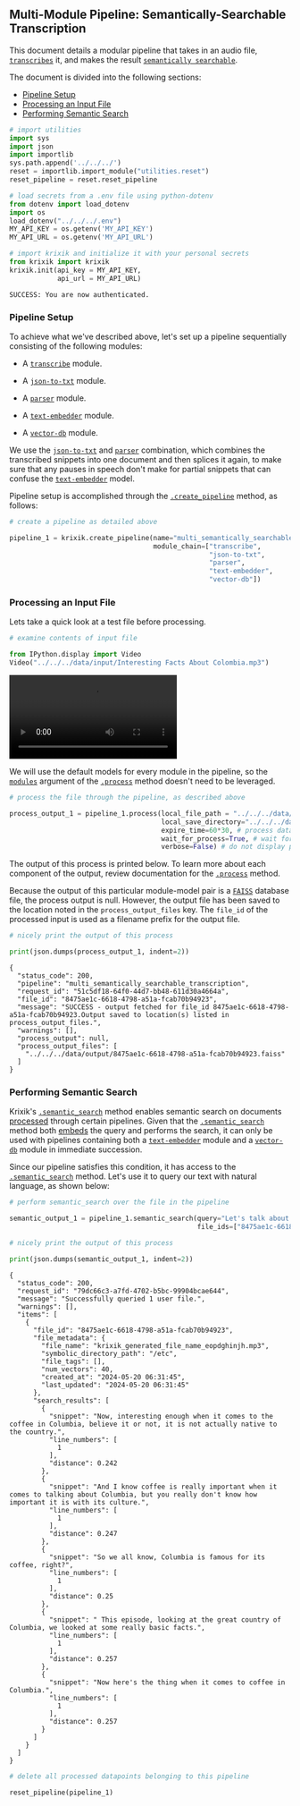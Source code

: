 ## Multi-Module Pipeline: Semantically-Searchable Transcription

This document details a modular pipeline that takes in an audio file, [`transcribes`](../../modules/ai_model_modules/transcribe_module.md) it, and makes the result [`semantically searchable`](../../system/search_methods/semantic_search_method.md).

The document is divided into the following sections:

- [Pipeline Setup](#pipeline-setup)
- [Processing an Input File](#processing-an-input-file)
- [Performing Semantic Search](#performing-semantic-search)


```python
# import utilities
import sys 
import json
import importlib
sys.path.append('../../../')
reset = importlib.import_module("utilities.reset")
reset_pipeline = reset.reset_pipeline

# load secrets from a .env file using python-dotenv
from dotenv import load_dotenv
import os
load_dotenv("../../../.env")
MY_API_KEY = os.getenv('MY_API_KEY')
MY_API_URL = os.getenv('MY_API_URL')

# import krixik and initialize it with your personal secrets
from krixik import krixik
krixik.init(api_key = MY_API_KEY, 
            api_url = MY_API_URL)
```

    SUCCESS: You are now authenticated.


### Pipeline Setup

To achieve what we've described above, let's set up a pipeline sequentially consisting of the following modules:

- A [`transcribe`](../../modules/ai_model_modules/transcribe_module.md) module.

- A [`json-to-txt`](../../modules/support_function_modules/json-to-txt_module.md) module.

- A [`parser`](../../modules/ai_model_modules/parser_module.md) module.

- A [`text-embedder`](../../modules/ai_model_modules/text-embedder_module.md) module.

- A [`vector-db`](../../modules/database_modules/vector-db_module.md) module.

We use the [`json-to-txt`](../../modules/support_function_modules/json-to-txt_module.md) and [`parser`](../../modules/ai_model_modules/parser_module.md) combination, which combines the transcribed snippets into one document and then splices it again, to make sure that any pauses in speech don't make for partial snippets that can confuse the [`text-embedder`](../../modules/ai_model_modules/text-embedder_module.md) model.

Pipeline setup is accomplished through the [`.create_pipeline`](../../system/pipeline_creation/create_pipeline.md) method, as follows:


```python
# create a pipeline as detailed above

pipeline_1 = krixik.create_pipeline(name="multi_semantically_searchable_transcription",
                                    module_chain=["transcribe",
                                                  "json-to-txt",
                                                  "parser",
                                                  "text-embedder",
                                                  "vector-db"])
```

### Processing an Input File

Lets take a quick look at a test file before processing.


```python
# examine contents of input file

from IPython.display import Video
Video("../../../data/input/Interesting Facts About Colombia.mp3")
```




<video src="../../../data/input/Interesting Facts About Colombia.mp4" controls  >
      Your browser does not support the <code>video</code> element.
    </video>



We will use the default models for every module in the pipeline, so the [`modules`](../../system/parameters_processing_files_through_pipelines/process_method.md#selecting-models-via-the-modules-argument) argument of the [`.process`](../../system/parameters_processing_files_through_pipelines/process_method.md) method doesn't need to be leveraged.


```python
# process the file through the pipeline, as described above

process_output_1 = pipeline_1.process(local_file_path = "../../../data/input/Interesting Facts About Colombia.mp3", # the initial local filepath where the input file is stored
                                      local_save_directory="../../../data/output", # the local directory that the output file will be saved to
                                      expire_time=60*30, # process data will be deleted from the Krixik system in 30 minutes
                                      wait_for_process=True, # wait for process to complete before returning IDE control to user
                                      verbose=False) # do not display process update printouts upon running code
```

The output of this process is printed below. To learn more about each component of the output, review documentation for the [`.process`](../../system/parameters_processing_files_through_pipelines/process_method.md) method.

Because the output of this particular module-model pair is a [`FAISS`](https://github.com/facebookresearch/faiss) database file, the process output is null. However, the output file has been saved to the location noted in the `process_output_files` key.  The `file_id` of the processed input is used as a filename prefix for the output file.


```python
# nicely print the output of this process

print(json.dumps(process_output_1, indent=2))
```

    {
      "status_code": 200,
      "pipeline": "multi_semantically_searchable_transcription",
      "request_id": "51c5df18-64f0-44d7-bb48-611d30a4664a",
      "file_id": "8475ae1c-6618-4798-a51a-fcab70b94923",
      "message": "SUCCESS - output fetched for file_id 8475ae1c-6618-4798-a51a-fcab70b94923.Output saved to location(s) listed in process_output_files.",
      "warnings": [],
      "process_output": null,
      "process_output_files": [
        "../../../data/output/8475ae1c-6618-4798-a51a-fcab70b94923.faiss"
      ]
    }


### Performing Semantic Search

Krixik's [`.semantic_search`](../../system/search_methods/semantic_search_method.md) method enables semantic search on documents [processed](../../system/parameters_processing_files_through_pipelines/process_method.md) through certain pipelines. Given that the [`.semantic_search`](../../system/search_methods/semantic_search_method.md) method both [embeds](../../modules/ai_model_modules/text-embedder_module.md) the query and performs the search, it can only be used with pipelines containing both a [`text-embedder`](../../modules/ai_model_modules/text-embedder_module.md) module and a [`vector-db`](../../modules/database_modules/vector-db_module.md) module in immediate succession.

Since our pipeline satisfies this condition, it has access to the [`.semantic_search`](../../system/search_methods/semantic_search_method.md) method. Let's use it to query our text with natural language, as shown below:


```python
# perform semantic_search over the file in the pipeline

semantic_output_1 = pipeline_1.semantic_search(query="Let's talk about the country of Colombia", 
                                               file_ids=["8475ae1c-6618-4798-a51a-fcab70b94923"])

# nicely print the output of this process

print(json.dumps(semantic_output_1, indent=2))
```

    {
      "status_code": 200,
      "request_id": "79dc66c3-a7fd-4702-b5bc-99904bcae644",
      "message": "Successfully queried 1 user file.",
      "warnings": [],
      "items": [
        {
          "file_id": "8475ae1c-6618-4798-a51a-fcab70b94923",
          "file_metadata": {
            "file_name": "krixik_generated_file_name_eopdghinjh.mp3",
            "symbolic_directory_path": "/etc",
            "file_tags": [],
            "num_vectors": 40,
            "created_at": "2024-05-20 06:31:45",
            "last_updated": "2024-05-20 06:31:45"
          },
          "search_results": [
            {
              "snippet": "Now, interesting enough when it comes to the coffee in Columbia, believe it or not, it is not actually native to the country.",
              "line_numbers": [
                1
              ],
              "distance": 0.242
            },
            {
              "snippet": "And I know coffee is really important when it comes to talking about Columbia, but you really don't know how important it is with its culture.",
              "line_numbers": [
                1
              ],
              "distance": 0.247
            },
            {
              "snippet": "So we all know, Columbia is famous for its coffee, right?",
              "line_numbers": [
                1
              ],
              "distance": 0.25
            },
            {
              "snippet": " This episode, looking at the great country of Columbia, we looked at some really basic facts.",
              "line_numbers": [
                1
              ],
              "distance": 0.257
            },
            {
              "snippet": "Now here's the thing when it comes to coffee in Columbia.",
              "line_numbers": [
                1
              ],
              "distance": 0.257
            }
          ]
        }
      ]
    }



```python
# delete all processed datapoints belonging to this pipeline

reset_pipeline(pipeline_1)
```
